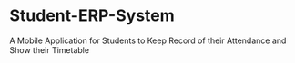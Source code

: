 # Student-ERP-System
A Mobile Application for Students to Keep Record of their Attendance and Show their Timetable
